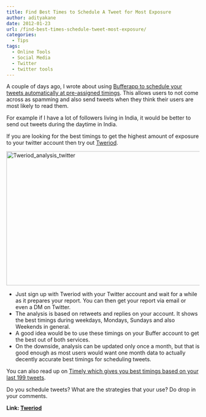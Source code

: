 ```yaml
---
title: Find Best Times to Schedule A Tweet for Most Exposure
author: adityakane
date: 2012-01-23
url: /find-best-times-schedule-tweet-most-exposure/
categories:
  - Tips
tags:
  - Online Tools
  - Social Media
  - Twitter
  - twitter tools
---
```

A couple of days ago, I wrote about using [Bufferapp to schedule your tweets automatically at pre-assigned timings][1]. This allows users to not come across as spamming and also send tweets when they think their users are most likely to read them.

For example if I have a lot of followers living in India, it would be better to send out tweets during the daytime in India.

If you are looking for the best timings to get the highest amount of exposure to your twitter account then try out <a href="http://www.tweriod.com/" onclick="_gaq.push(['_trackEvent', 'outbound-article', 'http://www.tweriod.com/', 'Tweriod']);" >Tweriod</a>.

[<img style="background-image: none; padding-left: 0px; padding-right: 0px; display: inline; padding-top: 0px; border: 0px;" title="Tweriod_analysis_twitter" src="http://cdn.devilsworkshop.org/files/2012/01/Tweriod_analysis_twitter_thumb.png" alt="Tweriod_analysis_twitter" width="570" height="350" border="0" />][2]

  * Just sign up with Tweriod with your Twitter account and wait for a while as it prepares your report. You can then get your report via email or even a DM on Twitter.
  * The analysis is based on retweets and replies on your account. It shows the best timings during weekdays, Mondays, Sundays and also Weekends in general.
  * A good idea would be to use these timings on your Buffer account to get the best out of both services.
  * On the downside, analysis can be updated only once a month, but that is good enough as most users would want one month data to actually decently accurate best timings for scheduling tweets.

You can also read up on [Timely which gives you best timings based on your last 199 tweets][3].

Do you schedule tweets? What are the strategies that your use? Do drop in your comments.

**Link: <a href="http://www.tweriod.com/" onclick="_gaq.push(['_trackEvent', 'outbound-article', 'http://www.tweriod.com/', 'Tweriod']);" >Tweriod</a>**

 [1]: http://devilsworkshop.org/automatically-schedule-tweets-assigned-times/
 [2]: http://cdn.devilsworkshop.org/files/2012/01/Tweriod_analysis_twitter.png
 [3]: http://devilsworkshop.org/timelyis-schedule-tweets-maximum-impact/
